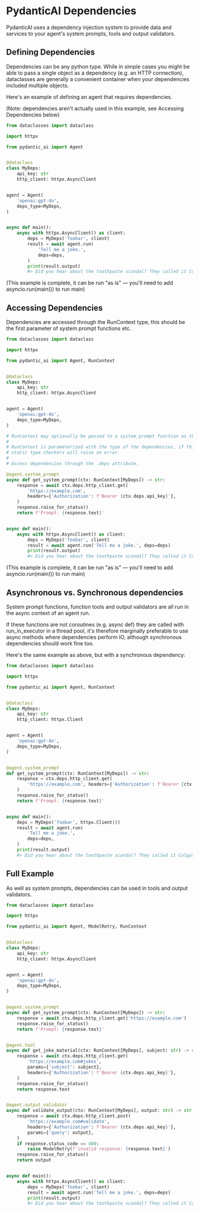 # PydanticAI Dependencies

PydanticAI uses a dependency injection system to provide data and services to your agent's system prompts, tools and output validators.

## Defining Dependencies

Dependencies can be any python type. While in simple cases you might be able to pass a single object as a dependency (e.g. an HTTP connection), dataclasses are generally a convenient container when your dependencies included multiple objects.

Here's an example of defining an agent that requires dependencies.

(Note: dependencies aren't actually used in this example, see Accessing Dependencies below)

```python
from dataclasses import dataclass

import httpx

from pydantic_ai import Agent


@dataclass
class MyDeps:  
    api_key: str
    http_client: httpx.AsyncClient


agent = Agent(
    'openai:gpt-4o',
    deps_type=MyDeps,  
)


async def main():
    async with httpx.AsyncClient() as client:
        deps = MyDeps('foobar', client)
        result = await agent.run(
            'Tell me a joke.',
            deps=deps,  
        )
        print(result.output)
        #> Did you hear about the toothpaste scandal? They called it Colgate.
```
(This example is complete, it can be run "as is" — you'll need to add asyncio.run(main()) to run main)

## Accessing Dependencies

Dependencies are accessed through the RunContext type, this should be the first parameter of system prompt functions etc.

```python
from dataclasses import dataclass

import httpx

from pydantic_ai import Agent, RunContext


@dataclass
class MyDeps:
    api_key: str
    http_client: httpx.AsyncClient


agent = Agent(
    'openai:gpt-4o',
    deps_type=MyDeps,
)

# RunContext may optionally be passed to a system_prompt function as the only argument.
#
# RunContext is parameterized with the type of the dependencies, if this type is incorrect, 
# static type checkers will raise an error.
#
# Access dependencies through the .deps attribute.

@agent.system_prompt  
async def get_system_prompt(ctx: RunContext[MyDeps]) -> str:  
    response = await ctx.deps.http_client.get(  
        'https://example.com',
        headers={'Authorization': f'Bearer {ctx.deps.api_key}'},  
    )
    response.raise_for_status()
    return f'Prompt: {response.text}'


async def main():
    async with httpx.AsyncClient() as client:
        deps = MyDeps('foobar', client)
        result = await agent.run('Tell me a joke.', deps=deps)
        print(result.output)
        #> Did you hear about the toothpaste scandal? They called it Colgate.
```
(This example is complete, it can be run "as is" — you'll need to add asyncio.run(main()) to run main)

## Asynchronous vs. Synchronous dependencies

System prompt functions, function tools and output validators are all run in the async context of an agent run.

If these functions are not coroutines (e.g. async def) they are called with run_in_executor in a thread pool, it's therefore marginally preferable to use async methods where dependencies perform IO, although synchronous dependencies should work fine too.

Here's the same example as above, but with a synchronous dependency:

```python
from dataclasses import dataclass

import httpx

from pydantic_ai import Agent, RunContext


@dataclass
class MyDeps:
    api_key: str
    http_client: httpx.Client  


agent = Agent(
    'openai:gpt-4o',
    deps_type=MyDeps,
)


@agent.system_prompt
def get_system_prompt(ctx: RunContext[MyDeps]) -> str:  
    response = ctx.deps.http_client.get(
        'https://example.com', headers={'Authorization': f'Bearer {ctx.deps.api_key}'}
    )
    response.raise_for_status()
    return f'Prompt: {response.text}'


async def main():
    deps = MyDeps('foobar', httpx.Client())
    result = await agent.run(
        'Tell me a joke.',
        deps=deps,
    )
    print(result.output)
    #> Did you hear about the toothpaste scandal? They called it Colgate.
```

## Full Example

As well as system prompts, dependencies can be used in tools and output validators.

```python
from dataclasses import dataclass

import httpx

from pydantic_ai import Agent, ModelRetry, RunContext


@dataclass
class MyDeps:
    api_key: str
    http_client: httpx.AsyncClient


agent = Agent(
    'openai:gpt-4o',
    deps_type=MyDeps,
)


@agent.system_prompt
async def get_system_prompt(ctx: RunContext[MyDeps]) -> str:
    response = await ctx.deps.http_client.get('https://example.com')
    response.raise_for_status()
    return f'Prompt: {response.text}'


@agent.tool  
async def get_joke_material(ctx: RunContext[MyDeps], subject: str) -> str:
    response = await ctx.deps.http_client.get(
        'https://example.com#jokes',
        params={'subject': subject},
        headers={'Authorization': f'Bearer {ctx.deps.api_key}'},
    )
    response.raise_for_status()
    return response.text


@agent.output_validator  
async def validate_output(ctx: RunContext[MyDeps], output: str) -> str:
    response = await ctx.deps.http_client.post(
        'https://example.com#validate',
        headers={'Authorization': f'Bearer {ctx.deps.api_key}'},
        params={'query': output},
    )
    if response.status_code == 400:
        raise ModelRetry(f'invalid response: {response.text}')
    response.raise_for_status()
    return output


async def main():
    async with httpx.AsyncClient() as client:
        deps = MyDeps('foobar', client)
        result = await agent.run('Tell me a joke.', deps=deps)
        print(result.output)
        #> Did you hear about the toothpaste scandal? They called it Colgate.
```